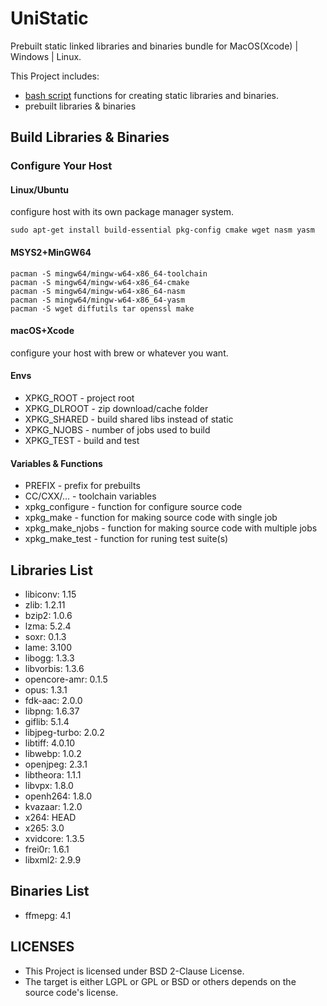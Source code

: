 # UniStatic 

Prebuilt static linked libraries and binaries bundle for MacOS(Xcode) | Windows | Linux. 

This Project includes:

- [bash script](xlib.sh) functions for creating static libraries and binaries.
- prebuilt libraries & binaries 

## Build Libraries & Binaries

### Configure Your Host

#### Linux/Ubuntu

configure host with its own package manager system.

```shell
sudo apt-get install build-essential pkg-config cmake wget nasm yasm
```

#### MSYS2+MinGW64

```shell
pacman -S mingw64/mingw-w64-x86_64-toolchain
pacman -S mingw64/mingw-w64-x86_64-cmake
pacman -S mingw64/mingw-w64-x86_64-nasm
pacman -S mingw64/mingw-w64-x86_64-yasm
pacman -S wget diffutils tar openssl make
```

#### macOS+Xcode

configure your host with brew or whatever you want. 

#### Envs

 - XPKG_ROOT        - project root
 - XPKG_DLROOT      - zip download/cache folder
 - XPKG_SHARED      - build shared libs instead of static
 - XPKG_NJOBS       - number of jobs used to build
 - XPKG_TEST        - build and test

#### Variables & Functions 

 - PREFIX           - prefix for prebuilts
 - CC/CXX/...       - toolchain variables
 - xpkg_configure   - function for configure source code 
 - xpkg_make        - function for making source code with single job
 - xpkg_make_njobs  - function for making source code with multiple jobs
 - xpkg_make_test   - function for runing test suite(s)

## Libraries List

* libiconv: 1.15
* zlib: 1.2.11
* bzip2: 1.0.6
* lzma: 5.2.4
* soxr: 0.1.3
* lame: 3.100
* libogg: 1.3.3
* libvorbis: 1.3.6
* opencore-amr: 0.1.5
* opus: 1.3.1
* fdk-aac: 2.0.0
* libpng: 1.6.37
* giflib: 5.1.4
* libjpeg-turbo: 2.0.2
* libtiff: 4.0.10
* libwebp: 1.0.2
* openjpeg: 2.3.1
* libtheora: 1.1.1
* libvpx: 1.8.0
* openh264: 1.8.0
* kvazaar: 1.2.0
* x264: HEAD
* x265: 3.0
* xvidcore: 1.3.5
* frei0r: 1.6.1
* libxml2: 2.9.9

## Binaries List

* ffmepg: 4.1

## LICENSES

* This Project is licensed under BSD 2-Clause License.
* The target is either LGPL or GPL or BSD or others depends on the source code's license.

